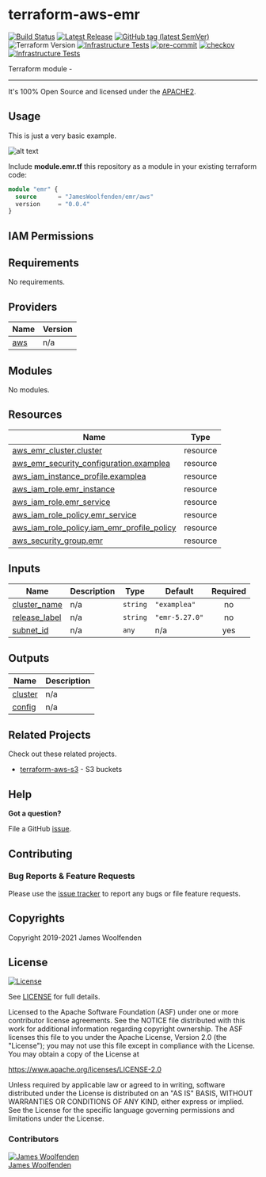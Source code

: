 # terraform-aws-emr

[![Build Status](https://github.com/JamesWoolfenden/terraform-aws-emr/workflows/Verify%20and%20Bump/badge.svg?branch=master)](https://github.com/JamesWoolfenden/terraform-aws-emr)
[![Latest Release](https://img.shields.io/github/release/JamesWoolfenden/terraform-aws-emr.svg)](https://github.com/JamesWoolfenden/terraform-aws-emr/releases/latest)
[![GitHub tag (latest SemVer)](https://img.shields.io/github/tag/JamesWoolfenden/terraform-aws-emr.svg?label=latest)](https://github.com/JamesWoolfenden/terraform-aws-emr/releases/latest)
![Terraform Version](https://img.shields.io/badge/tf-%3E%3D0.14.0-blue.svg)
[![Infrastructure Tests](https://www.bridgecrew.cloud/badges/github/JamesWoolfenden/terraform-aws-emr/cis_aws)](https://www.bridgecrew.cloud/link/badge?vcs=github&fullRepo=JamesWoolfenden%2Fterraform-aws-emr&benchmark=CIS+AWS+V1.2)
[![pre-commit](https://img.shields.io/badge/pre--commit-enabled-brightgreen?logo=pre-commit&logoColor=white)](https://github.com/pre-commit/pre-commit)
[![checkov](https://img.shields.io/badge/checkov-verified-brightgreen)](https://www.checkov.io/)
[![Infrastructure Tests](https://www.bridgecrew.cloud/badges/github/jameswoolfenden/terraform-aws-emr/general)](https://www.bridgecrew.cloud/link/badge?vcs=github&fullRepo=JamesWoolfenden%2Fterraform-aws-emr&benchmark=INFRASTRUCTURE+SECURITY)

Terraform module -

---

It's 100% Open Source and licensed under the [APACHE2](LICENSE).

## Usage

This is just a very basic example.

![alt text](./diagram/api.png)

Include **module.emr.tf** this repository as a module in your existing terraform code:

```terraform
module "emr" {
  source      = "JamesWoolfenden/emr/aws"
  version     = "0.0.4"
}
```

## IAM Permissions

<!-- BEGINNING OF PRE-COMMIT-TERRAFORM DOCS HOOK -->
## Requirements

No requirements.

## Providers

| Name | Version |
|------|---------|
| <a name="provider_aws"></a> [aws](#provider\_aws) | n/a |

## Modules

No modules.

## Resources

| Name | Type |
|------|------|
| [aws_emr_cluster.cluster](https://registry.terraform.io/providers/hashicorp/aws/latest/docs/resources/emr_cluster) | resource |
| [aws_emr_security_configuration.examplea](https://registry.terraform.io/providers/hashicorp/aws/latest/docs/resources/emr_security_configuration) | resource |
| [aws_iam_instance_profile.examplea](https://registry.terraform.io/providers/hashicorp/aws/latest/docs/resources/iam_instance_profile) | resource |
| [aws_iam_role.emr_instance](https://registry.terraform.io/providers/hashicorp/aws/latest/docs/resources/iam_role) | resource |
| [aws_iam_role.emr_service](https://registry.terraform.io/providers/hashicorp/aws/latest/docs/resources/iam_role) | resource |
| [aws_iam_role_policy.emr_service](https://registry.terraform.io/providers/hashicorp/aws/latest/docs/resources/iam_role_policy) | resource |
| [aws_iam_role_policy.iam_emr_profile_policy](https://registry.terraform.io/providers/hashicorp/aws/latest/docs/resources/iam_role_policy) | resource |
| [aws_security_group.emr](https://registry.terraform.io/providers/hashicorp/aws/latest/docs/resources/security_group) | resource |

## Inputs

| Name | Description | Type | Default | Required |
|------|-------------|------|---------|:--------:|
| <a name="input_cluster_name"></a> [cluster\_name](#input\_cluster\_name) | n/a | `string` | `"examplea"` | no |
| <a name="input_release_label"></a> [release\_label](#input\_release\_label) | n/a | `string` | `"emr-5.27.0"` | no |
| <a name="input_subnet_id"></a> [subnet\_id](#input\_subnet\_id) | n/a | `any` | n/a | yes |

## Outputs

| Name | Description |
|------|-------------|
| <a name="output_cluster"></a> [cluster](#output\_cluster) | n/a |
| <a name="output_config"></a> [config](#output\_config) | n/a |
<!-- END OF PRE-COMMIT-TERRAFORM DOCS HOOK -->

## Related Projects

Check out these related projects.

- [terraform-aws-s3](https://github.com/jameswoolfenden/terraform-aws-s3) - S3 buckets

## Help

**Got a question?**

File a GitHub [issue](https://github.com/JamesWoolfenden/terraform-aws-emr/issues).

## Contributing

### Bug Reports & Feature Requests

Please use the [issue tracker](https://github.com/JamesWoolfenden/terraform-aws-emr/issues) to report any bugs or file feature requests.

## Copyrights

Copyright 2019-2021 James Woolfenden

## License

[![License](https://img.shields.io/badge/License-Apache%202.0-blue.svg)](https://opensource.org/licenses/Apache-2.0)

See [LICENSE](LICENSE) for full details.

Licensed to the Apache Software Foundation (ASF) under one
or more contributor license agreements. See the NOTICE file
distributed with this work for additional information
regarding copyright ownership. The ASF licenses this file
to you under the Apache License, Version 2.0 (the
"License"); you may not use this file except in compliance
with the License. You may obtain a copy of the License at

<https://www.apache.org/licenses/LICENSE-2.0>

Unless required by applicable law or agreed to in writing,
software distributed under the License is distributed on an
"AS IS" BASIS, WITHOUT WARRANTIES OR CONDITIONS OF ANY
KIND, either express or implied. See the License for the
specific language governing permissions and limitations
under the License.

### Contributors

[![James Woolfenden][jameswoolfenden_avatar]][jameswoolfenden_homepage]<br/>[James Woolfenden][jameswoolfenden_homepage]

[jameswoolfenden_homepage]: https://github.com/jameswoolfenden
[jameswoolfenden_avatar]: https://github.com/jameswoolfenden.png?size=150
[github]: https://github.com/jameswoolfenden
[linkedin]: https://www.linkedin.com/in/jameswoolfenden/
[twitter]: https://twitter.com/JimWoolfenden
[share_twitter]: https://twitter.com/intent/tweet/?text=terraform-aws-emr&url=https://github.com/JamesWoolfenden/terraform-aws-emr
[share_linkedin]: https://www.linkedin.com/shareArticle?mini=true&title=terraform-aws-emr&url=https://github.com/JamesWoolfenden/terraform-aws-emr
[share_reddit]: https://reddit.com/submit/?url=https://github.com/JamesWoolfenden/terraform-aws-emr
[share_facebook]: https://facebook.com/sharer/sharer.php?u=https://github.com/JamesWoolfenden/terraform-aws-emr
[share_email]: mailto:?subject=terraform-aws-emr&body=https://github.com/JamesWoolfenden/terraform-aws-emr
